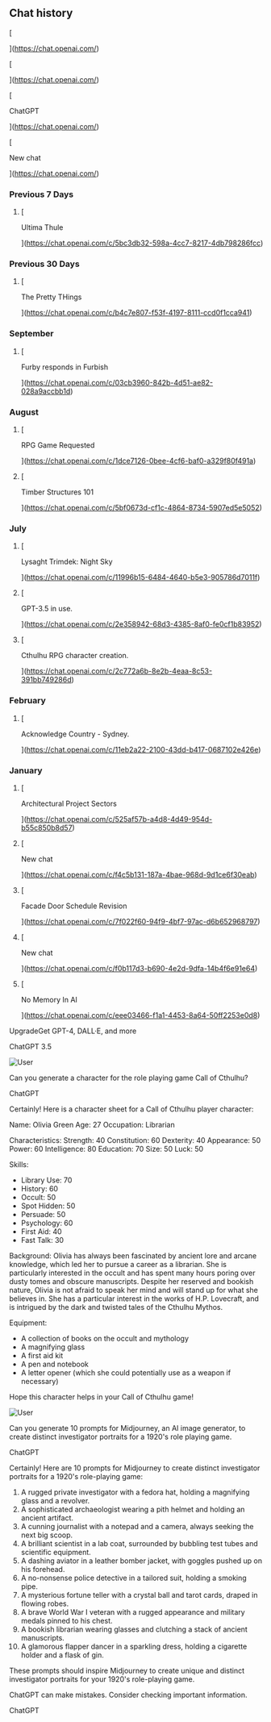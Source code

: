 ## Chat history

[

](https://chat.openai.com/)

[

](https://chat.openai.com/)

[](https://help.openai.com/en/articles/7730893)

[

ChatGPT



](https://chat.openai.com/)

[

New chat

](https://chat.openai.com/)

### Previous 7 Days

1. [
    
    Ultima Thule
    
    
    
    ](https://chat.openai.com/c/5bc3db32-598a-4cc7-8217-4db798286fcc)
    

### Previous 30 Days

1. [
    
    The Pretty THings
    
    
    
    ](https://chat.openai.com/c/b4c7e807-f53f-4197-8111-ccd0f1cca941)
    

### September

1. [
    
    Furby responds in Furbish
    
    
    
    ](https://chat.openai.com/c/03cb3960-842b-4d51-ae82-028a9accbb1d)
    

### August

1. [
    
    RPG Game Requested
    
    
    
    ](https://chat.openai.com/c/1dce7126-0bee-4cf6-baf0-a329f80f491a)
    
2. [
    
    Timber Structures 101
    
    
    
    ](https://chat.openai.com/c/5bf0673d-cf1c-4864-8734-5907ed5e5052)
    

### July

1. [
    
    Lysaght Trimdek: Night Sky
    
    
    
    ](https://chat.openai.com/c/11996b15-6484-4640-b5e3-905786d7011f)
    
2. [
    
    GPT-3.5 in use.
    
    
    
    ](https://chat.openai.com/c/2e358942-68d3-4385-8af0-fe0cf1b83952)
    
3. [
    
    Cthulhu RPG character creation.
    
    
    
    ](https://chat.openai.com/c/2c772a6b-8e2b-4eaa-8c53-391bb749286d)
    

### February

1. [
    
    Acknowledge Country - Sydney.
    
    
    
    ](https://chat.openai.com/c/11eb2a22-2100-43dd-b417-0687102e426e)
    

### January

1. [
    
    Architectural Project Sectors
    
    
    
    ](https://chat.openai.com/c/525af57b-a4d8-4d49-954d-b55c850b8d57)
    
2. [
    
    New chat
    
    
    
    ](https://chat.openai.com/c/f4c5b131-187a-4bae-968d-9d1ce6f30eab)
    
3. [
    
    Facade Door Schedule Revision
    
    
    
    ](https://chat.openai.com/c/7f022f60-94f9-4bf7-97ac-d6b652968797)
    
4. [
    
    New chat
    
    
    
    ](https://chat.openai.com/c/f0b117d3-b690-4e2d-9dfa-14b4f6e91e64)
    
5. [
    
    No Memory In AI
    
    
    
    ](https://chat.openai.com/c/eee03466-f1a1-4453-8a64-50ff2253e0d8)
    

UpgradeGet GPT-4, DALL·E, and more

ChatGPT 3.5

![User](https://lh3.googleusercontent.com/a/AItbvmnjE96Ga280F2qILHkDfK6keQ-k4adlVambvRI9=s96-c)

Can you generate a character for the role playing game Call of Cthulhu?

ChatGPT

Certainly! Here is a character sheet for a Call of Cthulhu player character:

Name: Olivia Green Age: 27 Occupation: Librarian

Characteristics: Strength: 40 Constitution: 60 Dexterity: 40 Appearance: 50 Power: 60 Intelligence: 80 Education: 70 Size: 50 Luck: 50

Skills:

- Library Use: 70
- History: 60
- Occult: 50
- Spot Hidden: 50
- Persuade: 50
- Psychology: 60
- First Aid: 40
- Fast Talk: 30

Background: Olivia has always been fascinated by ancient lore and arcane knowledge, which led her to pursue a career as a librarian. She is particularly interested in the occult and has spent many hours poring over dusty tomes and obscure manuscripts. Despite her reserved and bookish nature, Olivia is not afraid to speak her mind and will stand up for what she believes in. She has a particular interest in the works of H.P. Lovecraft, and is intrigued by the dark and twisted tales of the Cthulhu Mythos.

Equipment:

- A collection of books on the occult and mythology
- A magnifying glass
- A first aid kit
- A pen and notebook
- A letter opener (which she could potentially use as a weapon if necessary)

Hope this character helps in your Call of Cthulhu game!

![User](https://lh3.googleusercontent.com/a/AItbvmnjE96Ga280F2qILHkDfK6keQ-k4adlVambvRI9=s96-c)

Can you generate 10 prompts for Midjourney, an AI image generator, to create distinct investigator portraits for a 1920's role playing game.

ChatGPT

Certainly! Here are 10 prompts for Midjourney to create distinct investigator portraits for a 1920's role-playing game:

1. A rugged private investigator with a fedora hat, holding a magnifying glass and a revolver.
2. A sophisticated archaeologist wearing a pith helmet and holding an ancient artifact.
3. A cunning journalist with a notepad and a camera, always seeking the next big scoop.
4. A brilliant scientist in a lab coat, surrounded by bubbling test tubes and scientific equipment.
5. A dashing aviator in a leather bomber jacket, with goggles pushed up on his forehead.
6. A no-nonsense police detective in a tailored suit, holding a smoking pipe.
7. A mysterious fortune teller with a crystal ball and tarot cards, draped in flowing robes.
8. A brave World War I veteran with a rugged appearance and military medals pinned to his chest.
9. A bookish librarian wearing glasses and clutching a stack of ancient manuscripts.
10. A glamorous flapper dancer in a sparkling dress, holding a cigarette holder and a flask of gin.

These prompts should inspire Midjourney to create unique and distinct investigator portraits for your 1920's role-playing game.

ChatGPT can make mistakes. Consider checking important information.

ChatGPT